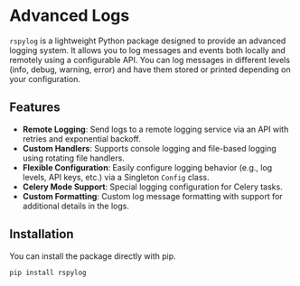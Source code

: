 # Advanced Logs

`rspylog` is a lightweight Python package designed to provide an advanced logging system. It allows you to log messages and events both locally and remotely using a configurable API. You can log messages in different levels (info, debug, warning, error) and have them stored or printed depending on your configuration.

## Features

- **Remote Logging**: Send logs to a remote logging service via an API with retries and exponential backoff.
- **Custom Handlers**: Supports console logging and file-based logging using rotating file handlers.
- **Flexible Configuration**: Easily configure logging behavior (e.g., log levels, API keys, etc.) via a Singleton `Config` class.
- **Celery Mode Support**: Special logging configuration for Celery tasks.
- **Custom Formatting**: Custom log message formatting with support for additional details in the logs.

## Installation

You can install the package directly with pip.

```bash
pip install rspylog
```
